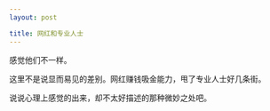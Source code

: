 ```yaml
---
layout: post

title: 网红和专业人士
---
```


感觉他们不一样。

这里不是说显而易见的差别。网红赚钱吸金能力，甩了专业人士好几条街。

说说心理上感觉的出来，却不太好描述的那种微妙之处吧。